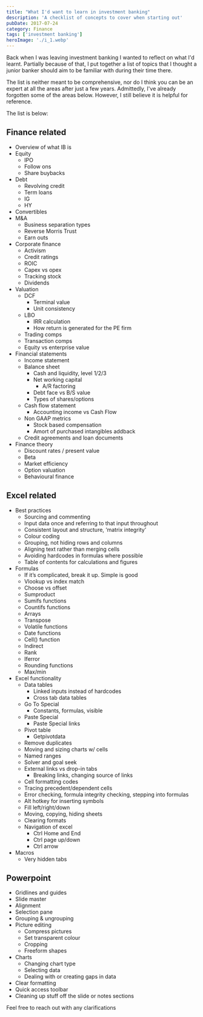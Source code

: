 ```yaml
---
title: "What I'd want to learn in investment banking"
description: 'A checklist of concepts to cover when starting out'
pubDate: 2017-07-24
category: Finance
tags: ['investment banking']
heroImage: './i_1.webp'
---
```


Back when I was leaving investment banking I wanted to reflect on what I'd learnt. Partially because of that, I put together a list of topics that I thought a junior banker should aim to be familiar with during their time there.

The list is neither meant to be comprehensive, nor do I think you can be an expert at all the areas after just a few years. Admittedly, I've already forgotten some of the areas below. However, I still believe it is helpful for reference.

The list is below:

## Finance related

- Overview of what IB is
- Equity
  - IPO
  - Follow ons
  - Share buybacks
- Debt
  - Revolving credit
  - Term loans
  - IG
  - HY
- Convertibles
- M&A
  - Business separation types
  - Reverse Morris Trust
  - Earn outs
- Corporate finance
  - Activism
  - Credit ratings
  - ROIC
  - Capex vs opex
  - Tracking stock
  - Dividends
- Valuation
  - DCF
    - Terminal value
    - Unit consistency
  - LBO
    - IRR calculation
    - How return is generated for the PE firm
  - Trading comps
  - Transaction comps
  - Equity vs enterprise value
- Financial statements
  - Income statement
  - Balance sheet
    - Cash and liquidity, level 1/2/3
    - Net working capital
      - A/R factoring
    - Debt face vs B/S value
    - Types of shares/options
  - Cash flow statement
    - Accounting income vs Cash Flow
  - Non GAAP metrics
    - Stock based compensation
    - Amort of purchased intangibles addback
  - Credit agreements and loan documents
- Finance theory
  - Discount rates / present value
  - Beta
  - Market efficiency
  - Option valuation
  - Behavioural finance

## Excel related

- Best practices
  - Sourcing and commenting
  - Input data once and referring to that input throughout
  - Consistent layout and structure, ‘matrix integrity’
  - Colour coding
  - Grouping, not hiding rows and columns
  - Aligning text rather than merging cells
  - Avoiding hardcodes in formulas where possible
  - Table of contents for calculations and figures
- Formulas
  - If it’s complicated, break it up. Simple is good
  - Vlookup vs index match
  - Choose vs offset
  - Sumproduct
  - Sumifs functions
  - Countifs functions
  - Arrays
  - Transpose
  - Volatile functions
  - Date functions
  - Cell() function
  - Indirect
  - Rank
  - Iferror
  - Rounding functions
  - Max/min
- Excel functionality
  - Data tables
    - Linked inputs instead of hardcodes
    - Cross tab data tables
  - Go To Special
    - Constants, formulas, visible
  - Paste Special
    - Paste Special links
  - Pivot table
    - Getpivotdata
  - Remove duplicates
  - Moving and sizing charts w/ cells
  - Named ranges
  - Solver and goal seek
  - External links vs drop-in tabs
    - Breaking links, changing source of links
  - Cell formatting codes
  - Tracing precedent/dependent cells
  - Error checking, formula integrity checking, stepping into formulas
  - Alt hotkey for inserting symbols
  - Fill left/right/down
  - Moving, copying, hiding sheets
  - Clearing formats
  - Navigation of excel
    - Ctrl Home and End
    - Ctrl page up/down
    - Ctrl arrow
- Macros
  - Very hidden tabs

## Powerpoint

- Gridlines and guides
- Slide master
- Alignment
- Selection pane
- Grouping & ungrouping
- Picture editing
  - Compress pictures
  - Set transparent colour
  - Cropping
  - Freeform shapes
- Charts
  - Changing chart type
  - Selecting data
  - Dealing with or creating gaps in data
- Clear formatting
- Quick access toolbar
- Cleaning up stuff off the slide or notes sections

Feel free to reach out with any clarifications
